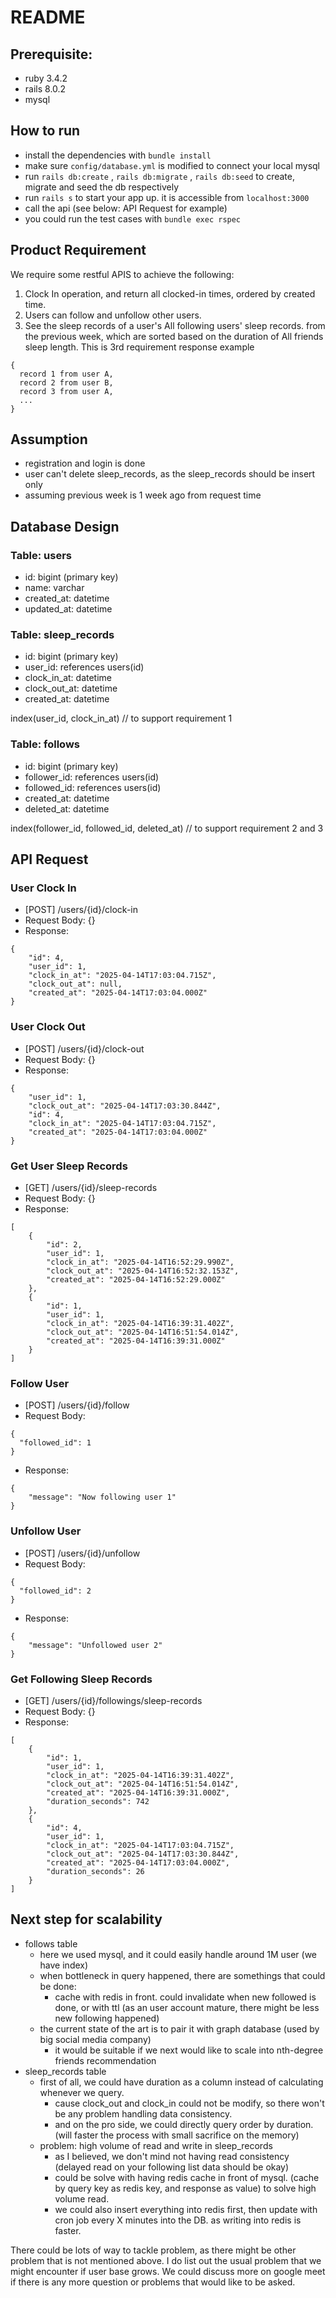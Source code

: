 # README

## Prerequisite:
- ruby 3.4.2
- rails 8.0.2
- mysql

## How to run 
- install the dependencies with `bundle install`
- make sure `config/database.yml` is modified to connect your local mysql 
- run `rails db:create` , `rails db:migrate` , `rails db:seed` to create, migrate and seed the db respectively
- run `rails s` to start your app up. it is accessible from `localhost:3000`
- call the api (see below: API Request for example)  
- you could run the test cases with `bundle exec rspec`

## Product Requirement
We require some restful APIS to achieve the following:
1. Clock In operation, and return all clocked-in times, ordered by
created time.
2. Users can follow and unfollow other users.
3. See the sleep records of a user's All following users' sleep
records. from the previous week, which are sorted based on the duration
of All friends sleep length.
This is 3rd requirement response example
```
{
  record 1 from user A,
  record 2 from user B,
  record 3 from user A,
  ...
}
```

## Assumption
* registration and login is done 
* user can't delete sleep_records, as the sleep_records should be insert only 
* assuming previous week is 1 week ago from request time

## Database Design 
### Table: users
* id: bigint (primary key)
* name: varchar
* created_at: datetime
* updated_at: datetime

### Table: sleep_records
* id: bigint (primary key)
* user_id: references users(id)
* clock_in_at: datetime
* clock_out_at: datetime
* created_at: datetime

index(user_id, clock_in_at)  // to support requirement 1

### Table: follows
* id: bigint (primary key)
* follower_id: references users(id)
* followed_id: references users(id)
* created_at: datetime
* deleted_at: datetime

index(follower_id, followed_id, deleted_at) // to support requirement 2 and 3


## API Request
### User Clock In
- [POST] /users/{id}/clock-in
- Request Body: {}
- Response: 
```
{
    "id": 4,
    "user_id": 1,
    "clock_in_at": "2025-04-14T17:03:04.715Z",
    "clock_out_at": null,
    "created_at": "2025-04-14T17:03:04.000Z"
}
```

### User Clock Out
- [POST] /users/{id}/clock-out
- Request Body: {}
- Response: 
```
{
    "user_id": 1,
    "clock_out_at": "2025-04-14T17:03:30.844Z",
    "id": 4,
    "clock_in_at": "2025-04-14T17:03:04.715Z",
    "created_at": "2025-04-14T17:03:04.000Z"
}
```

### Get User Sleep Records
- [GET] /users/{id}/sleep-records
- Request Body: {}
- Response:
```
[
    {
        "id": 2,
        "user_id": 1,
        "clock_in_at": "2025-04-14T16:52:29.990Z",
        "clock_out_at": "2025-04-14T16:52:32.153Z",
        "created_at": "2025-04-14T16:52:29.000Z"
    },
    {
        "id": 1,
        "user_id": 1,
        "clock_in_at": "2025-04-14T16:39:31.402Z",
        "clock_out_at": "2025-04-14T16:51:54.014Z",
        "created_at": "2025-04-14T16:39:31.000Z"
    }
]
```
### Follow User
- [POST] /users/{id}/follow
- Request Body:
```
{
  "followed_id": 1
}
```
- Response:
```
{
    "message": "Now following user 1"
}
```

### Unfollow User
- [POST] /users/{id}/unfollow
- Request Body:
```
{
  "followed_id": 2
}
```
- Response:
```
{
    "message": "Unfollowed user 2"
}
```
### Get Following Sleep Records
- [GET] /users/{id}/followings/sleep-records
- Request Body: {}
- Response:
```
[
    {
        "id": 1,
        "user_id": 1,
        "clock_in_at": "2025-04-14T16:39:31.402Z",
        "clock_out_at": "2025-04-14T16:51:54.014Z",
        "created_at": "2025-04-14T16:39:31.000Z",
        "duration_seconds": 742
    },
    {
        "id": 4,
        "user_id": 1,
        "clock_in_at": "2025-04-14T17:03:04.715Z",
        "clock_out_at": "2025-04-14T17:03:30.844Z",
        "created_at": "2025-04-14T17:03:04.000Z",
        "duration_seconds": 26
    }
]
```

## Next step for scalability
- follows table 
    - here we used mysql, and it could easily handle around 1M user (we have index)
    - when bottleneck in query happened, there are somethings that could be done:
        - cache with redis in front. could invalidate when new followed is done, or with ttl (as an user account mature, there might be less new following happened)
    - the current state of the art is to pair it with graph database (used by big social media company)
      - it would be suitable if we next would like to scale into nth-degree friends recommendation
- sleep_records table
    - first of all, we could have duration as a column instead of calculating whenever we query. 
        - cause clock_out and clock_in could not be modify, so there won't be any problem handling data consistency. 
        - and on the pro side, we could directly query order by duration. (will faster the process with small sacrifice on the memory)
    - problem: high volume of read and write in sleep_records
        - as I believed, we don't mind not having read consistency (delayed read on your following list data should be okay)
        - could be solve with having redis cache in front of mysql. (cache by query key as redis key, and response as value) to solve high volume read.
        - we could also insert everything into redis first, then update with cron job every X minutes into the DB. as writing into redis is faster.

There could be lots of way to tackle problem, as there might be other problem that is not mentioned above. I do list out the usual problem that we might encounter if user base grows. We could discuss more on google meet if there is any more question or problems that would like to be asked. 